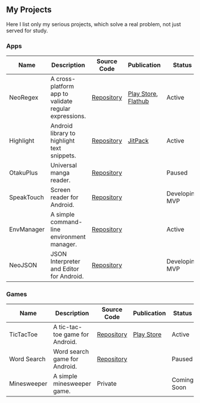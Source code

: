 ## My Projects

Here I list only my serious projects, which solve a real problem, not just served for study.

### Apps

| Name       | Description                                           | Source Code                                           | Publication                                                                                                                          | Status         |
|------------|-------------------------------------------------------|-------------------------------------------------------|--------------------------------------------------------------------------------------------------------------------------------------|----------------|
| NeoRegex   | A cross-platform app to validate regular expressions. | [Repository](https://github.com/Irineu333/NeoRegex)   | [Play Store](https://play.google.com/store/apps/details?id=com.neo.regex), [Flathub](https://flathub.org/apps/com.neoutils.NeoRegex) | Active         |
| Highlight  | Android library to highlight text snippets.           | [Repository](https://github.com/NeoUtils/Highlight)   | [JitPack](https://jitpack.io/#Irineu333/Highlight)                                                                                   | Active         |
| OtakuPlus  | Universal manga reader.                               | [Repository](https://github.com/Irineu333/OtakuPlus)  |                                                                                                                                      | Paused         |
| SpeakTouch | Screen reader for Android.                            | [Repository](https://github.com/NeoA11y/SpeakTouch)   |                                                                                                                                      | Developing MVP |
| EnvManager | A simple command-line environment manager.            | [Repository](https://github.com/Irineu333/EnvManager) |                                                                                                                                      | Active         |
| NeoJSON    | JSON Interpreter and Editor for Android.              | [Repository](https://github.com/Irineu333/NeoJSON)    |                                                                                                                                      | Developing MVP |

### Games

| Name        | Description                     | Source Code                                           | Publication                                                              | Status      |
|-------------|---------------------------------|-------------------------------------------------------|--------------------------------------------------------------------------|-------------|
| TicTacToe   | A tic-tac-toe game for Android. | [Repository](https://github.com/Irineu333/TicTacToe)  | [Play Store](https://play.google.com/store/apps/details?id=com.neo.hash) | Active      |
| Word Search | Word search game for Android.   | [Repository](https://github.com/Irineu333/WordSearch) |                                                                          | Paused      |
| Minesweeper | A simple minesweeper game.      | Private                                               |                                                                          | Coming Soon |
